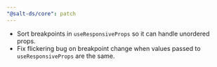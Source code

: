 ```yaml
---
"@salt-ds/core": patch
---
```


- Sort breakpoints in `useResponsiveProps` so it can handle unordered props.
- Fix flickering bug on breakpoint change when values passed to `useResponsiveProps` are the same.
